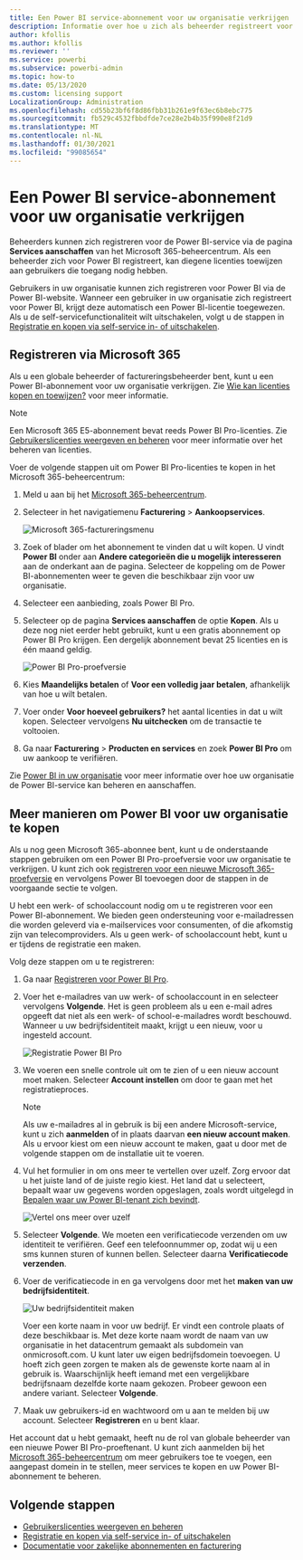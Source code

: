 ```yaml
---
title: Een Power BI service-abonnement voor uw organisatie verkrijgen
description: Informatie over hoe u zich als beheerder registreert voor een Power BI-serviceabonnement en meerdere licenties tegelijk aanschaft.
author: kfollis
ms.author: kfollis
ms.reviewer: ''
ms.service: powerbi
ms.subservice: powerbi-admin
ms.topic: how-to
ms.date: 05/13/2020
ms.custom: licensing support
LocalizationGroup: Administration
ms.openlocfilehash: cd55b23bf6f8d86fbb31b261e9f63ec6b8ebc775
ms.sourcegitcommit: fb529c4532fbbdfde7ce28e2b4b35f990e8f21d9
ms.translationtype: MT
ms.contentlocale: nl-NL
ms.lasthandoff: 01/30/2021
ms.locfileid: "99085654"
---
```

# <a name="get-a-power-bi-service-subscription-for-your-organization"></a>Een Power BI service-abonnement voor uw organisatie verkrijgen

Beheerders kunnen zich registreren voor de Power BI-service via de pagina **Services aanschaffen** van het Microsoft 365-beheercentrum. Als een beheerder zich voor Power BI registreert, kan diegene licenties toewijzen aan gebruikers die toegang nodig hebben.

Gebruikers in uw organisatie kunnen zich registreren voor Power BI via de Power BI-website. Wanneer een gebruiker in uw organisatie zich registreert voor Power BI, krijgt deze automatisch een Power BI-licentie toegewezen. Als u de self-servicefunctionaliteit wilt uitschakelen, volgt u de stappen in [Registratie en kopen via self-service in- of uitschakelen](service-admin-disable-self-service.md).

## <a name="sign-up-through-microsoft-365"></a>Registreren via Microsoft 365

Als u een globale beheerder of factureringsbeheerder bent, kunt u een Power BI-abonnement voor uw organisatie verkrijgen. Zie [Wie kan licenties kopen en toewijzen?](service-admin-licensing-organization.md#who-can-purchase-and-assign-licenses) voor meer informatie.

> [!NOTE]
>
> Een Microsoft 365 E5-abonnement bevat reeds Power BI Pro-licenties. Zie [Gebruikerslicenties weergeven en beheren](service-admin-manage-licenses.md) voor meer informatie over het beheren van licenties.
>
>

Voer de volgende stappen uit om Power BI Pro-licenties te kopen in het Microsoft 365-beheercentrum:

1. Meld u aan bij het [Microsoft 365-beheercentrum](https://admin.microsoft.com).

2. Selecteer in het navigatiemenu **Facturering** > **Aankoopservices**.
  
   ![Microsoft 365-factureringsmenu](media/service-admin-org-subscription/m365-billing-menu.png)

3. Zoek of blader om het abonnement te vinden dat u wilt kopen. U vindt **Power BI** onder aan **Andere categorieën die u mogelijk interesseren** aan de onderkant aan de pagina. Selecteer de koppeling om de Power BI-abonnementen weer te geven die beschikbaar zijn voor uw organisatie.

4. Selecteer een aanbieding, zoals Power BI Pro.

5. Selecteer op de pagina **Services aanschaffen** de optie **Kopen**. Als u deze nog niet eerder hebt gebruikt, kunt u een gratis abonnement op Power BI Pro krijgen. Een dergelijk abonnement bevat 25 licenties en is één maand geldig.

   ![Power BI Pro-proefversie](media/service-admin-org-subscription/m365-org-free-trial-pro.png)

6. Kies **Maandelijks betalen** of **Voor een volledig jaar betalen**, afhankelijk van hoe u wilt betalen.

7. Voer onder **Voor hoeveel gebruikers?** het aantal licenties in dat u wilt kopen. Selecteer vervolgens **Nu uitchecken** om de transactie te voltooien.

8. Ga naar **Facturering** > **Producten en services** en zoek **Power BI Pro** om uw aankoop te verifiëren.

Zie [Power BI in uw organisatie](/microsoft-365/admin/misc/power-bi-in-your-organization) voor meer informatie over hoe uw organisatie de Power BI-service kan beheren en aanschaffen.

## <a name="more-ways-to-get-power-bi-for-your-organization"></a>Meer manieren om Power BI voor uw organisatie te kopen

Als u nog geen Microsoft 365-abonnee bent, kunt u de onderstaande stappen gebruiken om een Power BI Pro-proefversie voor uw organisatie te verkrijgen. U kunt zich ook [registreren voor een nieuwe Microsoft 365-proefversie](service-admin-signing-up-for-power-bi-with-a-new-office-365-trial.md) en vervolgens Power BI toevoegen door de stappen in de voorgaande sectie te volgen.

U hebt een werk- of schoolaccount nodig om u te registreren voor een Power BI-abonnement. We bieden geen ondersteuning voor e-mailadressen die worden geleverd via e-mailservices voor consumenten, of die afkomstig zijn van telecomproviders. Als u geen werk- of schoolaccount hebt, kunt u er tijdens de registratie een maken.

Volg deze stappen om u te registreren:

1. Ga naar [Registreren voor Power BI Pro](https://signup.microsoft.com/create-account/signup?OfferId=d59682f3-3e3b-4686-9c00-7c7c1c736085&ali=1&products=d59682f3-3e3b-4686-9c00-7c7c1c736085). 

2. Voer het e-mailadres van uw werk- of schoolaccount in en selecteer vervolgens **Volgende**. Het is geen probleem als u een e-mail adres opgeeft dat niet als een werk- of school-e-mailadres wordt beschouwd. Wanneer u uw bedrijfsidentiteit maakt, krijgt u een nieuw, voor u ingesteld account.

   ![Registratie Power BI Pro](media/service-admin-org-subscription/power-bi-pro-admins.png)

3. We voeren een snelle controle uit om te zien of u een nieuw account moet maken. Selecteer **Account instellen** om door te gaan met het registratieproces.

   > [!NOTE]
   >Als uw e-mailadres al in gebruik is bij een andere Microsoft-service, kunt u zich **aanmelden** of in plaats daarvan **een nieuw account maken**. Als u ervoor kiest om een nieuw account te maken, gaat u door met de volgende stappen om de installatie uit te voeren.
>
>
 
4. Vul het formulier in om ons meer te vertellen over uzelf. Zorg ervoor dat u het juiste land of de juiste regio kiest. Het land dat u selecteert, bepaalt waar uw gegevens worden opgeslagen, zoals wordt uitgelegd in [Bepalen waar uw Power BI-tenant zich bevindt](service-admin-where-is-my-tenant-located.md#how-to-determine-where-your-power-bi-tenant-is-located).

   ![Vertel ons meer over uzelf](media/service-admin-org-subscription/tell-about-yourself.png)

5. Selecteer **Volgende**. We moeten een verificatiecode verzenden om uw identiteit te verifiëren. Geef een telefoonnummer op, zodat wij u een sms kunnen sturen of kunnen bellen. Selecteer daarna **Verificatiecode verzenden**.

6. Voer de verificatiecode in en ga vervolgens door met het **maken van uw bedrijfsidentiteit**.

   ![Uw bedrijfsidentiteit maken](media/service-admin-org-subscription/business-identity.png)

    Voer een korte naam in voor uw bedrijf. Er vindt een controle plaats of deze beschikbaar is. Met deze korte naam wordt de naam van uw organisatie in het datacentrum gemaakt als subdomein van onmicrosoft.com. U kunt later uw eigen bedrijfsdomein toevoegen. U hoeft zich geen zorgen te maken als de gewenste korte naam al in gebruik is. Waarschijnlijk heeft iemand met een vergelijkbare bedrijfsnaam dezelfde korte naam gekozen. Probeer gewoon een andere variant. Selecteer **Volgende**.
    
7. Maak uw gebruikers-id en wachtwoord om u aan te melden bij uw account. Selecteer **Registreren** en u bent klaar.

Het account dat u hebt gemaakt, heeft nu de rol van globale beheerder van een nieuwe Power BI Pro-proeftenant. U kunt zich aanmelden bij het [Microsoft 365-beheercentrum](https://admin.microsoft.com) om meer gebruikers toe te voegen, een aangepast domein in te stellen, meer services te kopen en uw Power BI-abonnement te beheren.

## <a name="next-steps"></a>Volgende stappen

- [Gebruikerslicenties weergeven en beheren](service-admin-manage-licenses.md)
- [Registratie en kopen via self-service in- of uitschakelen](service-admin-disable-self-service.md)
- [Documentatie voor zakelijke abonnementen en facturering](/microsoft-365/commerce/)